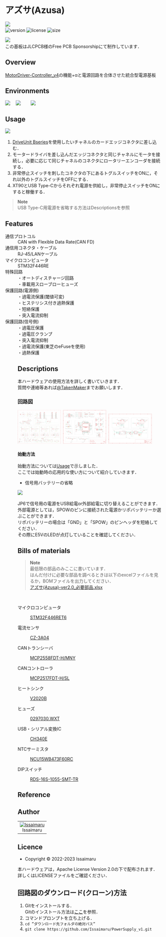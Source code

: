 # アズサ(Azusa)

<img src="https://github.com/Issaimaru/PowerSupply_v1/assets/80198387/799e3b80-c0e5-4bfd-8dc7-47709d6b7508" width="60%"><br>
![version](https://img.shields.io/github/v/release/Issaimaru/PowerSupply_v1?color=g&style=for-the-badge) 
![license](https://img.shields.io/github/license/Issaimaru/PowerSupply_v1?color=blue&style=for-the-badge)
![size](https://img.shields.io/github/repo-size/Issaimaru/PowerSupply_v1?color=red&style=for-the-badge)

<img src="https://github.com/Issaimaru/PowerSupply_v1/assets/80198387/d8c9b5bd-39f3-4804-a705-47ad6f3597c6" width="40%"><br>
この基板はJLCPCB様のFree PCB Sponsorshipにて制作しています．<br>

## Overview
  [MotorDriver-Controller_v4](https://github.com/TNCT-Mechatech/MotorDriver-Controller_v4)の機能+αと電源回路を合体させた統合型電源基板<br>
 
## Environments
<img src="https://github.com/Issaimaru/PowerSupply_v1/assets/80198387/18468f44-2d8b-4499-a516-3ef090209ff5" width="7.5%">&emsp;
<img src="https://github.com/Issaimaru/PowerSupply_v1/assets/80198387/d0f61257-bdf1-42f1-bf15-3e27a810f6e4" width="20%">&emsp;&emsp;
<img src="https://github.com/Issaimaru/PowerSupply_v1/assets/80198387/090ed8d5-8604-40c2-a7a0-2361dc71ee4b" width="8.2%"><br>

## Usage
<img src="https://github.com/Issaimaru/PowerSupply_v1/assets/80198387/9bfa3c2b-7708-48a6-a70e-aead300c6a2e" width="70%">

1. [DriveUnit Bseries](https://github.com/Issaimaru/MoterDriver_v1)を使用したいチャネルのカードエッジコネクタに差し込む．<br>
1. モータードライバを差し込んだエッジコネクタと同じチャネルにモータを接続し，必要に応じて同じチャネルのコネクタにロータリーエンコーダを接続する．<br>
1. 非常停止スイッチを刺したコネクタの下にあるトグルスイッチをONに，それ以外のトグルスイッチをOFFにする．
1. XT90とUSB Type-Cからそれぞれ電源を供給し，非常停止スイッチをONにすると稼働する．
> **Note**<br>
> USB Type-C用電源を省略する方法はDescriptionsを参照<br>

## Features
<dl>
  <dt>通信プロトコル</dt>
  <dd>CAN with Flexible Data Rate(CAN FD)</dd>
  <dt>通信用コネクタ・ケーブル</dt>
  <dd>RJ-45/LANケーブル</dd>
  <dt>マイクロコンピュータ</dt>
  <dd>STM32F446RE</dd>
  <dt>特殊回路</dt>
  <dd>
  ・オートディスチャージ回路<br>
  ・車載用スローブローヒューズ

  <dt>保護回路(電源側)</dt>
  <dd>
  ・過電流保護(閾値可変)<br>
  ・ヒステリシス付き過熱保護<br>
  ・短絡保護<br>
  ・突入電流抑制<br>
  </dd>
  <dt>保護回路(信号側)</dt>
  <dd>
  ・過電圧保護<br>
  ・過電圧クランプ<br>
  ・突入電流抑制<br>
  ・過電流保護(東芝のeFuseを使用)<br>
  ・過熱保護<br>

## Descriptions
本ハードウェアの使用方法を詳しく書いていきます．<br>
質問や連絡等あれば[@TakenMaker](https://twitter.com/TakenMaker)までお願いします．<br>

### 回路図
<img src="src/picture/%E5%9B%9E%E8%B7%AF%E5%9B%B31.png" width="30%">&ensp;<img src="src/picture/回路図2.png" width="30%">&ensp;<img src="src/picture/回路図3.png" width="30%">

#### 始動方法
始動方法については[Usage](#usage)で示しました．<br>
ここでは始動時の応用的な使い方について紹介していきます．

- 信号用バッテリーの省略

<img src="https://github.com/Issaimaru/PowerSupply_v1/assets/80198387/704f3bae-e0e4-444f-877d-3d06336fb5b2" width="40%"><br>

JP6で信号用の電源をUSB給電or外部給電に切り替えることができます．<br>
外部電源としては，SPOWのピンに接続された電源かリポバッテリーか選ぶことができます．<br>
リポバッテリーの場合は「GND」と「SPOW」のピンヘッダを短絡してください．<br>
その際にE5VのLEDが点灯していることを確認してください．

## Bills of materials
> **Note**<br>
>最低限の部品のみここに書いています．<br>
>はんだ付けに必要な部品を調べるときは以下のexcelファイルを見るか，BOMファイルを出力してください．<br>
>[アズサ(Azusa)-ver2.0_必要部品.xlsx](src/%E3%82%A2%E3%82%BA%E3%82%B5(Azusa)-ver2.0_%E5%BF%85%E8%A6%81%E9%83%A8%E5%93%81.xlsx)
<br>
<dl>
  <dt>マイクロコンピュータ</dt>
  <dd>

  [STM32F446RET6](https://www.digikey.jp/ja/products/detail/stmicroelectronics/STM32F446RET6/5175962)

  </dd>

  <dt>電流センサ</dt>
  <dd>
  
  [CZ-3A04](https://www.digikey.jp/ja/products/detail/asahi-kasei-microdevices-akm/CZ3A04/11570562)

  </dd>
  <dt>CANトランシーバ</dt>
  <dd>

  [MCP2558FDT-H/MNY](https://www.digikey.jp/ja/products/detail/microchip-technology/MCP2558FDT-H-MNY/6009304)

  </dd>
  <dt>CANコントローラ</dt>
  <dd>

  [MCP2517FDT-H/SL](https://www.digikey.jp/ja/products/detail/microchip-technology/MCP2517FDT-H-SL/7801797)

  </dd>
  <dt>ヒートシンク</dt>
  <dd>
  
  [V2020B](https://www.digikey.jp/ja/products/detail/assmann-wsw-components/V2020B/8826902)
  
  </dd>
  <dt>ヒューズ</dt>
  <dd>

  [0297030.WXT](https://www.digikey.jp/en/products/detail/littelfuse-inc/0297030-WXT/5233697)

  </dd>
  <dt>USB・シリアル変換IC</dt>
  <dd>

  [CH340E](https://akizukidenshi.com/catalog/g/gI-13543/)

  </dd>
  <dt>NTCサーミスタ</dt>
  <dd>

  [NCU15WB473F60RC](https://www.digikey.jp/ja/products/detail/murata-electronics/NCU15WB473F60RC/9686720)

  </dd>
  <dt>DIPスイッチ</dt>
  <dd>

  [RDS-16S-1055-SMT-TR](https://www.digikey.jp/ja/products/detail/cui-devices/RDS-16S-1055-SMT-TR/12424507)

  </dd>
</dl>

## Reference


## Author
    
<table>
  <tr>
    <td align="center"><a href="https://github.com/Issaimaru"><img src="https://avatars.githubusercontent.com/issaimaru" width="150px;" alt="Issaimaru"/><br /></a>Issaimaru</td>
  </tr>
</table>
    
## Licence
  - Copyright © 2022-2023 Issaimaru<br>

本ハードウェアは，Apache License Version 2.0の下で配布されます．<br>
詳しくはLICENSEファイルをご確認ください．<br>

## 回路図のダウンロード(クローン)方法
1. Gitをインストールする．<br>Gitのインストール方法は[ここ](https://www.sejuku.net/blog/73444)を参照．
1. コマンドプロンプトを立ち上げる．
1. `cd ”ダウンロード先フォルダの絶対パス” `<br>
1. `git clone https://github.com/Issaimaru/PowerSupply_v1.git`<br>
